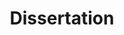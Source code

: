 ---
title: Dissertation
WIP: false
tag: Website
isProject: true
description: A web based robot hearing simulator.
languages: [HTML, CSS, JS, PYTHON]
thumbnail: http://via.placeholder.com/640x320.png?text=Background-image
---